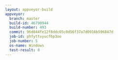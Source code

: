 ```yaml
---
layout: appveyor-build
appveyor:
  branch: master
  build-id: 46790944
  build-number: 493
  commit: 96d844fe12f8ddc05c0d56f37a7d0916b596847d
  job-id: phfyttvyucf6p3oo
  job-number: 5
  os-name: Windows
  test-result: 0
---
```

